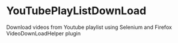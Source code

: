 YouTubePlayListDownLoad
=======================

Download videos from Youtube playlist using Selenium and Firefox VideoDownLoadHelper plugin
